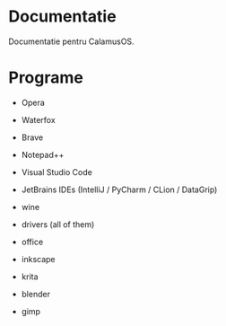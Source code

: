# Documentatie
Documentatie pentru CalamusOS.

# Programe
- Opera
- Waterfox
- Brave

- Notepad++
- Visual Studio Code
- JetBrains IDEs (IntelliJ / PyCharm / CLion / DataGrip) 

- wine

- drivers (all of them)

- office

- inkscape
- krita
- blender
- gimp
